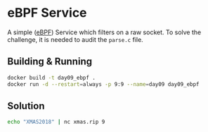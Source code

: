# eBPF Service

A simple ([eBPF](https://lwn.net/Articles/740157/)) Service which filters on a raw socket. To solve the challenge, it is needed to audit the `parse.c` file.

## Building & Running

```bash
docker build -t day09_ebpf .
docker run -d --restart=always -p 9:9 --name=day09 day09_ebpf
```

## Solution

```bash
echo "XMAS2018" | nc xmas.rip 9
```